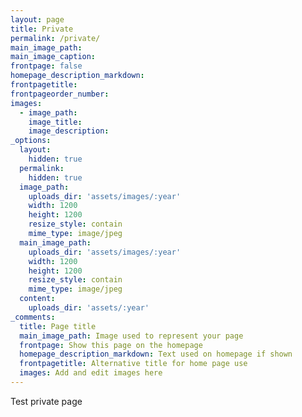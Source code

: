 ```yaml
---
layout: page
title: Private
permalink: /private/
main_image_path:
main_image_caption:
frontpage: false
homepage_description_markdown:
frontpagetitle:
frontpageorder_number:
images:
  - image_path:
    image_title:
    image_description:
_options:
  layout:
    hidden: true
  permalink:
    hidden: true
  image_path:
    uploads_dir: 'assets/images/:year'
    width: 1200
    height: 1200
    resize_style: contain
    mime_type: image/jpeg
  main_image_path:
    uploads_dir: 'assets/images/:year'
    width: 1200
    height: 1200
    resize_style: contain
    mime_type: image/jpeg
  content:
    uploads_dir: 'assets/:year'
_comments:
  title: Page title
  main_image_path: Image used to represent your page
  frontpage: Show this page on the homepage
  homepage_description_markdown: Text used on homepage if shown
  frontpagetitle: Alternative title for home page use
  images: Add and edit images here
---
```

Test private page